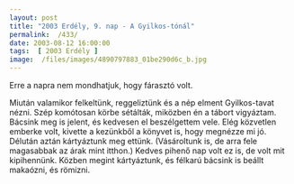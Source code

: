 ```yaml
---
layout: post
title: "2003 Erdély, 9. nap - A Gyilkos-tónál"
permalink:  /433/ 
date: 2003-08-12 16:00:00
tags:  [ 2003 Erdély ] 
image:  /files/images/4890797883_01be290d6c_b.jpg 
---
```

Erre a napra nem mondhatjuk, hogy fárasztó volt.

Miután valamikor felkeltünk, reggeliztünk és a nép elment Gyilkos-tavat nézni. Szép komótosan körbe sétálták, miközben én a tábort vigyáztam. Bácsink meg is jelent, és kedvesen el beszélgettem vele. Elég közvetlen emberke volt, kivette a kezünkből a könyvet is, hogy megnézze mi jó. Délután aztán kártyáztunk meg ettünk. (Vásároltunk is, de arra fele magasabbak az árak mint itthon.) Kedves pihenő nap volt ez is, de volt mit kipihennünk. Közben megint kártyáztunk, és félkarú bácsink is beállt makaózni, és römizni.

